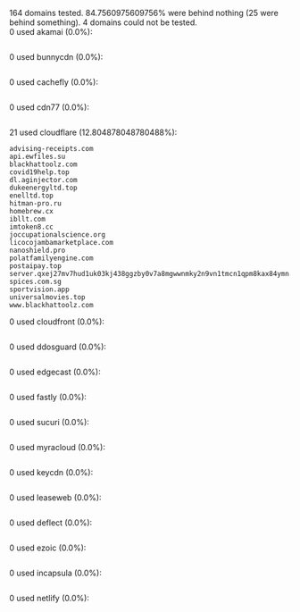 164 domains tested. 84.7560975609756% were behind nothing (25 were behind something). 4 domains could not be tested.<br>
0 used akamai (0.0%):
```

```

0 used bunnycdn (0.0%):
```

```

0 used cachefly (0.0%):
```

```

0 used cdn77 (0.0%):
```

```

21 used cloudflare (12.804878048780488%):
```
advising-receipts.com
api.ewfiles.su
blackhattoolz.com
covid19help.top
dl.aginjector.com
dukeenergyltd.top
enelltd.top
hitman-pro.ru
homebrew.cx
ibllt.com
imtoken8.cc
joccupationalscience.org
licocojambamarketplace.com
nanoshield.pro
polatfamilyengine.com
postaipay.top
server.qxej27mv7hud1uk03kj438ggzby0v7a8mgwwnmky2n9vn1tmcn1qpm8kax84ymn.ru
spices.com.sg
sportvision.app
universalmovies.top
www.blackhattoolz.com
```

0 used cloudfront (0.0%):
```

```

0 used ddosguard (0.0%):
```

```

0 used edgecast (0.0%):
```

```

0 used fastly (0.0%):
```

```

0 used sucuri (0.0%):
```

```

0 used myracloud (0.0%):
```

```

0 used keycdn (0.0%):
```

```

0 used leaseweb (0.0%):
```

```

0 used deflect (0.0%):
```

```

0 used ezoic (0.0%):
```

```

0 used incapsula (0.0%):
```

```

0 used netlify (0.0%):
```

```
